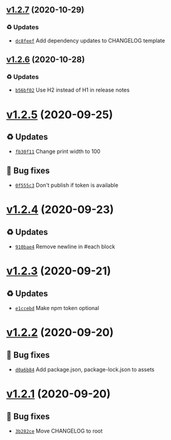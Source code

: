 ## [v1.2.7](https://github.com/koj-co/prettierrc/compare/v1.2.6...v1.2.7) (2020-10-29)

### ♻️ Updates

- [`dc8feef`](https://github.com/koj-co/prettierrc/commit/dc8feef)  Add dependency updates to CHANGELOG template

## [v1.2.6](https://github.com/koj-co/prettierrc/compare/v1.2.5...v1.2.6) (2020-10-28)

### ♻️ Updates

- [`b56bf02`](https://github.com/koj-co/prettierrc/commit/b56bf02)  Use H2 instead of H1 in release notes

# [v1.2.5](https://github.com/koj-co/prettierrc/compare/v1.2.4...v1.2.5) (2020-09-25)

## ♻️ Updates

- [`fb30f11`](https://github.com/koj-co/prettierrc/commit/fb30f11)  Change print width to 100

## 🐛 Bug fixes

- [`0f555c3`](https://github.com/koj-co/prettierrc/commit/0f555c3)  Don&#x27;t publish if token is available

# [v1.2.4](https://github.com/koj-co/prettierrc/compare/v1.2.3...v1.2.4) (2020-09-23)

## ♻️ Updates

- [`910bae4`](https://github.com/koj-co/prettierrc/commit/910bae4)  Remove newline in #each block

# [v1.2.3](https://github.com/koj-co/prettierrc/compare/v1.2.2...v1.2.3) (2020-09-21)

## ♻️ Updates
- [`e1ccebd`](https://github.com/koj-co/prettierrc/commit/e1ccebd)  Make npm token optional

# [v1.2.2](https://github.com/koj-co/prettierrc/compare/v1.2.1...v1.2.2) (2020-09-20)

## 🐛 Bug fixes
- [`d0a6b84`](https://github.com/koj-co/prettierrc/commit/d0a6b84)  Add package.json, package-lock.json to assets

# [v1.2.1](https://github.com/koj-co/prettierrc/compare/v1.2.0...v1.2.1) (2020-09-20)

## 🐛 Bug fixes
- [`3b282ce`](https://github.com/koj-co/prettierrc/commit/3b282ce)  Move CHANGELOG to root

